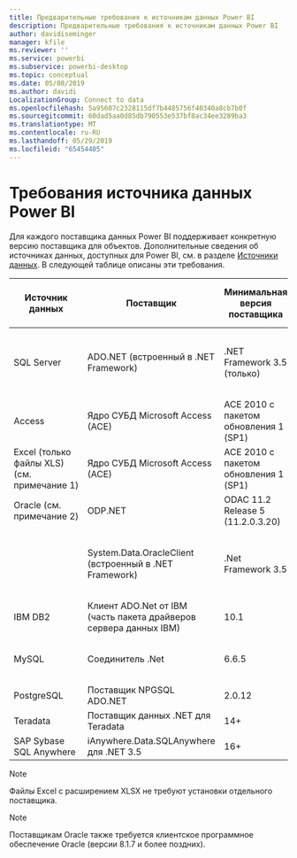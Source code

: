 ```yaml
---
title: Предварительные требования к источникам данных Power BI
description: Предварительные требования к источникам данных Power BI
author: davidiseminger
manager: kfile
ms.reviewer: ''
ms.service: powerbi
ms.subservice: powerbi-desktop
ms.topic: conceptual
ms.date: 05/08/2019
ms.author: davidi
LocalizationGroup: Connect to data
ms.openlocfilehash: 5a95607c2328115df7b4485756f40340a8cb7b0f
ms.sourcegitcommit: 60dad5aa0d85db790553e537bf8ac34ee3289ba3
ms.translationtype: MT
ms.contentlocale: ru-RU
ms.lasthandoff: 05/29/2019
ms.locfileid: "65454405"
---
```

# <a name="power-bi-data-source-prerequisites"></a>Требования источника данных Power BI
Для каждого поставщика данных Power BI поддерживает конкретную версию поставщика для объектов. Дополнительные сведения об источниках данных, доступных для Power BI, см. в разделе [Источники данных](desktop-data-sources.md). В следующей таблице описаны эти требования.

| Источник данных | Поставщик | Минимальная версия поставщика | Минимальная версия источника данных | Поддерживаемые объекты источника данных | Ссылка для загрузки |
| --- | --- | --- | --- | --- | --- |
| SQL Server |ADO.NET (встроенный в .NET Framework) |.NET Framework 3.5 (только) |SQL Server 2005 и более поздних версий |Таблицы и представления, скалярные функции, табличные функции |В составе .NET Framework 3.5 или более поздних версий |
| Access |Ядро СУБД Microsoft Access (ACE) |ACE 2010 с пакетом обновления 1 (SP1) |Без ограничений |Таблицы и представления |[Ссылка для загрузки](http://go.microsoft.com/fwlink/?linkid=285987&clcid=0x409) |
| Excel (только файлы XLS) (см. примечание 1) |Ядро СУБД Microsoft Access (ACE) |ACE 2010 с пакетом обновления 1 (SP1) |Без ограничений |Таблицы, листы |[Ссылка для загрузки](http://go.microsoft.com/fwlink/?linkid=285987&clcid=0x409) |
| Oracle (см. примечание 2) |ODP.NET |ODAC 11.2 Release 5 (11.2.0.3.20) |9.x и более поздних версий |Таблицы и представления |[Ссылка для загрузки](http://go.microsoft.com/fwlink/?linkid=272376&clcid=0x409) |
| | System.Data.OracleClient (встроенный в .NET Framework) |.Net Framework 3.5 |9.x и более поздних версий |Таблицы и представления |В составе .NET Framework 3.5 или более поздних версий |
| IBM DB2 |Клиент ADO.Net от IBM (часть пакета драйверов сервера данных IBM) |10.1 |9.1+ |Таблицы и представления |[Ссылка для загрузки](http://go.microsoft.com/fwlink/?linkid=274911&clcid=0x409) |
| MySQL |Соединитель .Net |6.6.5 |5.1 |Таблицы и представления, скалярные функции |[Ссылка для загрузки](http://go.microsoft.com/fwlink/?linkid=278885&clcid=0x409) |
| PostgreSQL |Поставщик NPGSQL ADO.NET |2.0.12 |7.4 |Таблицы и представления |[Ссылка для загрузки](http://go.microsoft.com/fwlink/?linkid=282716&clcid=0x409) |
| Teradata |Поставщик данных .NET для Teradata |14+ |12+ |Таблицы и представления |[Ссылка для загрузки](http://go.microsoft.com/fwlink/?linkid=278886&clcid=0x409) |
| SAP Sybase SQL Anywhere |iAnywhere.Data.SQLAnywhere для .NET 3.5 |16+ |16+ |Таблицы и представления |[Ссылка для загрузки](http://go.microsoft.com/fwlink/?linkid=324846) |

>[!NOTE]
>Файлы Excel с расширением XLSX не требуют установки отдельного поставщика.

>[!NOTE]
>Поставщикам Oracle также требуется клиентское программное обеспечение Oracle (версии 8.1.7 и более поздних).
> 
> 


